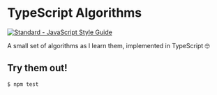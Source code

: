 # TypeScript Algorithms

[![Standard - JavaScript Style Guide](https://cdn.rawgit.com/feross/standard/master/badge.svg)](https://github.com/feross/standard)

A small set of algorithms as I learn them, implemented in TypeScript 🤓

## Try them out!
```sh
$ npm test
```
